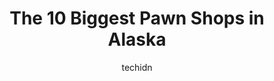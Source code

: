 ---
layout: ampstory
image: https://i0.wp.com/paketmu.com/wp-content/uploads/2023/06/alaska-fast-cash-anchorage-0-in-alaska-1686372699.jpeg?resize=640,853
author: techidn
featured: false
description: Explore the diverse Pawn Shop scene in Alaska, home to an incredible selection of 10 establishments catering to every taste. Whether youre in search of iconic favorites or undiscovered trea
title: The 10 Biggest Pawn Shops in Alaska
cover:
   title: The 10 Biggest Pawn Shops in Alaska
   subtitle: RICKPATE
   background: https://paketmu.com/wp-content/uploads/2023/06/alaska-fast-cash-anchorage-0-in-alaska-1686372699.jpeg

pages: 
 - layout: thirds
   top: <h1>#1 Alaska Fast Cash Anchorage</h1>
   bottom: "<p>The hippy looking manager with the beard was  unprofessional .......I walked in with a gun and tried to do a deal with them I was trying to do a trade for cash and a smal</p>"
   background: https://paketmu.com/wp-content/uploads/2023/06/alaska-fast-cash-anchorage-1-in-alaska-1686372700.jpeg
   backgroundblur: true
 - layout: thirds
   top: <h1>#2 JJs Pawn LLC</h1>
   bottom: "<p>JJs showed great customer service and worked with me on negotiating prices in store. Its the cleanest of all pawn shops Ive seen, merchandise and all</p>"
   background: https://paketmu.com/wp-content/uploads/2023/06/alaska-fast-cash-anchorage-2-in-alaska-1686372701.jpeg
   cta:
      link: https://paketmu.com/the-10-biggest-pawn-shops-in-alaska/
      text: The 10 Biggest Pawn Shops in Alaska
 - layout: thirds
   top: <h1>#3 Alaska Mint</h1>
   bottom: "<p>♿ accesible ♿This shop is pretty nice.🔴BEWARE🔴Be careful in this area as there ARE LOTS OF HOMELESS hovering outside the doors.You must ring a doorbell to gain </p>"
   background: https://paketmu.com/wp-content/uploads/2023/06/alaska-fast-cash-anchorage-3-in-alaska-1686372702.jpeg
   cta:
      link: https://paketmu.com/the-10-biggest-pawn-shops-in-alaska/
      text: The 10 Biggest Pawn Shops in Alaska
 - layout: thirds
   top: <h1>#4 Cash America Pawn</h1>
   bottom: "<p>150 Muldoon Rd, Anchorage, AK 99504, United States</p>"
   background: https://images.unsplash.com/photo-1613843873231-1447db182f97?ixlib=rb-4.0.3&ixid=MnwxMjA3fDB8MHxwaG90by1wYWdlfHx8fGVufDB8fHx8&auto=format&fit=crop&w=640&h=853&q=80
   cta:
      link: https://paketmu.com/the-10-biggest-pawn-shops-in-alaska/
      text: The 10 Biggest Pawn Shops in Alaska
 - layout: thirds
   top: <h1>#5 Cash America Pawn</h1>
   bottom: "<p>229 W Fireweed Ln, Anchorage, AK 99503, United States</p>"
   background: https://images.unsplash.com/photo-1518640467707-6811f4a6ab73?ixlib=rb-4.0.3&ixid=MnwxMjA3fDB8MHxwaG90by1wYWdlfHx8fGVufDB8fHx8&auto=format&fit=crop&w=640&h=853&q=80
   cta:
      link: https://paketmu.com/the-10-biggest-pawn-shops-in-alaska/
      text: The 10 Biggest Pawn Shops in Alaska
 - layout: thirds
   top: <h1>#6 Cash America Pawn</h1>
   bottom: "<p>2911 Spenard Rd, Anchorage, AK 99503, United States</p>"
   background: https://images.unsplash.com/photo-1618005182384-a83a8bd57fbe?ixlib=rb-4.0.3&ixid=MnwxMjA3fDB8MHxwaG90by1wYWdlfHx8fGVufDB8fHx8&auto=format&fit=crop&w=640&h=853&q=80
   cta:
      link: https://paketmu.com/the-10-biggest-pawn-shops-in-alaska/
      text: The 10 Biggest Pawn Shops in Alaska
 - layout: thirds
   top: <h1>#7 Cash America Pawn</h1>
   bottom: "<p>1000 E 76th Ave, Anchorage, AK 99518, United States</p>"
   background: https://images.unsplash.com/photo-1536745287225-21d689278fd1?ixlib=rb-4.0.3&ixid=MnwxMjA3fDB8MHxwaG90by1wYWdlfHx8fGVufDB8fHx8&auto=format&fit=crop&w=640&h=853&q=80
   cta:
      link: https://paketmu.com/the-10-biggest-pawn-shops-in-alaska/
      text: The 10 Biggest Pawn Shops in Alaska
 - layout: thirds
   middle: Continue reading...
   background: https://images.unsplash.com/photo-1564951434112-64d74cc2a2d7?ixlib=rb-4.0.3&ixid=MnwxMjA3fDB8MHxwaG90by1wYWdlfHx8fGVufDB8fHx8&auto=format&fit=crop&w=640&h=853&q=80
   cta:
      link: https://paketmu.com/the-10-biggest-pawn-shops-in-alaska/
      text: The 10 Biggest Pawn Shops in Alaska
      
---